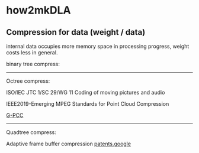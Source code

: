 # how2mkDLA

## Compression for data (weight / data)

internal data occupies more memory space in processing progress, weight costs less in general.

binary tree compress:

------

Octree compress:

ISO/IEC JTC 1/SC 29/WG 11 Coding of moving pictures and audio

IEEE2019-Emerging MPEG Standards for Point Cloud Compression

[G-PCC](https://github.com/MPEGGroup/mpeg-pcc-tmc13)

------

Quadtree compress:

Adaptive frame buffer compression [patents.google](https://patents.google.com/patent/US9349156B2)
